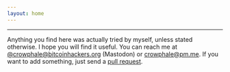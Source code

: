 ```yaml
---
layout: home
---
```


---

Anything you find here was actually tried by myself, unless stated otherwise. I hope you will find it useful. You can reach me at [@crowphale@bitcoinhackers.org](https://bitcoinhackers.org/@crowphale) (Mastodon) or [crowphale@pm.me](mailto:crowphale@pm.me). If you want to add something, just send a [pull request](https://github.com/soverign-individuals/soverign-individuals.github.io/pulls).